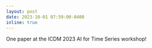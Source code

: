 ```yaml
---
layout: post
date: 2023-10-01 07:59:00-0400
inline: true
---
```


One paper at the ICDM 2023 AI for Time Series workshop!